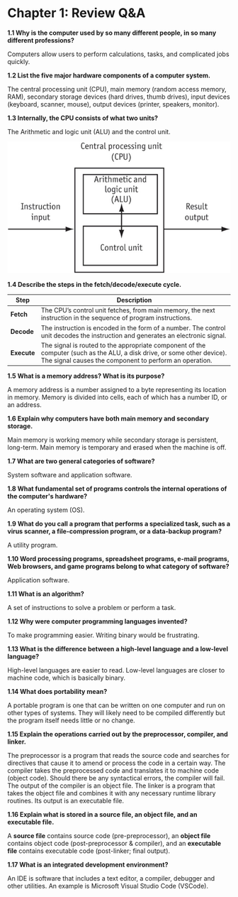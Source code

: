 # Chapter 1: Review Q&A

**1.1 Why is the computer used by so many different people, in so many different professions?**

Computers allow users to perform calculations, tasks, and complicated jobs quickly.


**1.2 List the five major hardware components of a computer system.**

The central processing unit (CPU), main memory (random access memory, RAM), secondary storage devices (hard drives, thumb drives), input devices (keyboard, scanner, mouse), output devices (printer, speakers, monitor).

**1.3 Internally, the CPU consists of what two units?**

The Arithmetic and logic unit (ALU) and the control unit.

![35a9d1c5.png](./assets/35a9d1c5.png)

**1.4 Describe the steps in the fetch/decode/execute cycle.** 

| **Step**   | Description |
| ----------- | ------------------------------------------------------------ |
| **Fetch**   | The CPU’s control unit fetches, from main memory, the next instruction in the sequence of program instructions. |
| **Decode**  | The instruction is encoded in the form of a number. The control unit decodes the instruction and generates an electronic signal. |
| **Execute** | The signal is routed to the appropriate component of the computer (such as the ALU, a disk drive, or some other device). The signal causes the component to perform an operation. |


**1.5 What is a memory address? What is its purpose?**

A memory address is a number assigned to a byte representing its location in memory. Memory is divided into cells, each of which has a number ID, or an address.


**1.6 Explain why computers have both main memory and secondary storage.**

Main memory is working memory while secondary storage is persistent, long-term. Main memory is temporary and erased when the machine is off. 


**1.7 What are two general categories of software?**

System software and application software.


**1.8 What fundamental set of programs controls the internal operations of the computer's hardware?**

An operating system (OS).


**1.9 What do you call a program that performs a specialized task, such as a virus scanner, a file-compression program, or a data-backup program?**

A utility program.


**1.10 Word processing programs, spreadsheet programs, e-mail programs, Web browsers, and game programs belong to what category of software?**

Application software.

**1.11 What is an algorithm?**

A set of instructions to solve a problem or perform a task.


**1.12 Why were computer programming languages invented?**

To make programming easier. Writing binary would be frustrating.


**1.13 What is the difference between a high-level language and a low-level language?**

High-level languages are easier to read. Low-level languages are closer to machine code, which is basically binary.


**1.14 What does portability mean?**

A portable program is one that can be written on one computer and run on other types of systems. They will likely need to be compiled differently but the program itself needs little or no change.


**1.15 Explain the operations carried out by the preprocessor, compiler, and linker.**

The preprocessor is a program that reads the source code and searches for directives that cause it to amend or process the code in a certain way. The compiler takes the preprocessed code and translates it to machine code (object code). Should there be any syntactical errors, the compiler will fail. The output of the compiler is an object file. The linker is a program that takes the object file and combines it with any necessary runtime library routines. Its output is an executable file.


**1.16 Explain what is stored in a source file, an object file, and an executable file.**

A **source file** contains source code (pre-preprocessor), an **object file** contains object code (post-preprocessor & compiler), and an **executable file** contains executable code (post-linker; final output). 


**1.17 What is an integrated development environment?**

An IDE is software that includes a text editor, a compiler, debugger and other utilities. An example is Microsoft Visual Studio Code (VSCode).
